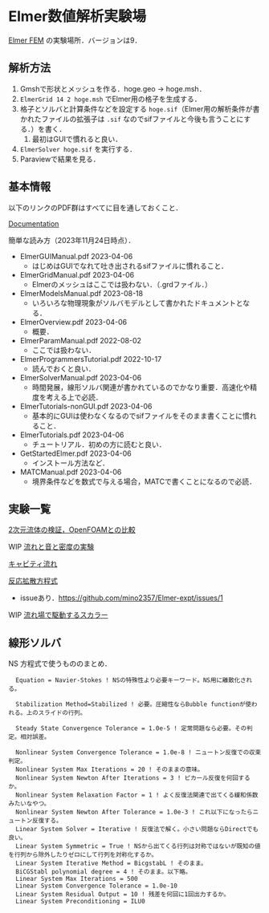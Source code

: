 # Elmer数値解析実験場

[Elmer FEM](https://www.csc.fi/web/elmer) の実験場所．バージョンは9．

## 解析方法

1. Gmshで形状とメッシュを作る．hoge.geo -> hoge.msh．
2. `ElmerGrid 14 2 hoge.msh` でElmer用の格子を生成する．
3. 格子とソルバと計算条件などを設定する `hoge.sif`（Elmer用の解析条件が書かれたファイルの拡張子は `.sif` なのでsifファイルと今後も言うことにする．）を書く．
   1. 最初はGUIで慣れると良い．
4. `ElmerSolver hoge.sif` を実行する．
5. Paraviewで結果を見る．

## 基本情報

以下のリンクのPDF群はすべてに目を通しておくこと．

[Documentation](https://www.nic.funet.fi/pub/sci/physics/elmer/doc/)

簡単な読み方（2023年11月24日時点）．

- ElmerGUIManual.pdf           2023-04-06
  - はじめはGUIでなれて吐き出されるsifファイルに慣れること．
- ElmerGridManual.pdf          2023-04-06
  - Elmerのメッシュはここでは扱わない．（.grdファイル．）
- ElmerModelsManual.pdf        2023-08-18
  - いろいろな物理現象がソルバモデルとして書かれたドキュメントとなる．
- ElmerOverview.pdf            2023-04-06
  - 概要．
- ElmerParamManual.pdf         2022-08-02
  - ここでは扱わない．
- ElmerProgrammersTutorial.pdf 2022-10-17
  - 読んでおくと良い．
- ElmerSolverManual.pdf        2023-04-06
  - 時間発展，線形ソルバ関連が書かれているのでかなり重要．高速化や精度を考える上で必読．
- ElmerTutorials-nonGUI.pdf    2023-04-06
  - 基本的にGUIは使わなくなるのでsifファイルをそのまま書くことに慣れること．
- ElmerTutorials.pdf           2023-04-06
  - チュートリアル．初めの方に読むと良い．
- GetStartedElmer.pdf          2023-04-06
  - インストール方法など．
- MATCManual.pdf               2023-04-06
  - 境界条件などを数式で与える場合，MATCで書くことになるので必読．

## 実験一覧

[2次元流体の検証，OpenFOAMとの比較](2d-flow-verification/README.md)

WIP [流れと音と密度の実験](acoustic/README.md)

[キャビティ流れ](cavity/README.md)

[反応拡散方程式](Gray-Scott/README.md)
- issueあり．https://github.com/mino2357/Elmer-expt/issues/1

WIP [流れ場で駆動するスカラー](scalarDrivenByFluid/README.md)

## 線形ソルバ

NS 方程式で使うもののまとめ．

```
  Equation = Navier-Stokes ! NSの特殊性より必要キーワード。NS用に離散化される。

  Stabilization Method=Stabilized ! 必要。圧縮性ならBubble functionが使われる。上のスライドの行列。

  Steady State Convergence Tolerance = 1.0e-5 ! 定常問題なら必要。その判定。相対誤差。

  Nonlinear System Convergence Tolerance = 1.0e-8 ! ニュートン反復での収束判定。
  Nonlinear System Max Iterations = 20 ! そのままの意味。
  Nonlinear System Newton After Iterations = 3 ! ピカール反復を何回するか。
  Nonlinear System Relaxation Factor = 1 ! よく反復法関連で出てくる緩和係数みたいなやつ。
  Nonlinear System Newton After Tolerance = 1.0e-3 ! これ以下になったらニュートン反復する。
  Linear System Solver = Iterative ! 反復法で解く。小さい問題ならDirectでも良い。
  Linear System Symmetric = True ! NSから出てくる行列は対称ではないが既知の値を行列から除外したりゼロにして行列を対称化するか。
  Linear System Iterative Method = BicgstabL ! そのまま。
  BiCGStabl polynomial degree = 4 ! そのまま。以下略。
  Linear System Max Iterations = 500
  Linear System Convergence Tolerance = 1.0e-10
  Linear System Residual Output = 10 ! 残差を何回に1回出力するか。
  Linear System Preconditioning = ILU0
```
